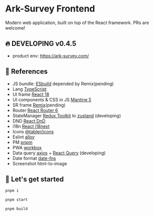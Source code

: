 # Ark-Survey Frontend

Modern web application, built on top of the React framework. PRs are welcome!

## 🔥 DEVELOPING v0.4.5

- product env: https://ark-survey.com/

## 📖 References

- JS bundle: [ESbuild](https://esbuild.org/) depended by Remix(pending)
- Lang [TypeScript](https://www.typescriptlang.org/docs/handbook/intro.html)
- UI frame [React 18](https://beta.reactjs.org/learn/passing-data-deeply-with-context)
- UI components & CSS in JS [Mantine 5](https://mantine.dev/core/app-shell/)
- SR frame [Remix](https://remix.run/docs/en/v1)(pending)
- Router [React Router 6](https://reactrouter.com/docs/en/v6/getting-started/overview)
- StateManager [Redux Toolkit](https://redux-toolkit.js.org/tutorials/quick-start) to [zustand](https://github.com/pmndrs/zustand) (developing)
- DND [React DnD](https://react-dnd.github.io/react-dnd/about)
- i18n [React i18next](https://react.i18next.com/)
- Icons [@tabler/icons](https://tabler-icons.io/)
- Eslint [alloy](https://github.com/AlloyTeam/eslint-config-alloy)
- PM [pnpm](https://github.com/pnpm/pnpm)
- PWA [workbox](https://web.dev/learn/pwa/workbox/)
- Data query [axios](https://github.com/axios/axios) + [React Query](https://react-query.tanstack.com/overview) (developing)
- Date format [date-fns](https://date-fns.org/docs/Getting-Started)
- Screenshot html-to-image

## 🏃 Let's get started

```sh
pnpm i

pnpm start

pnpm build
```
